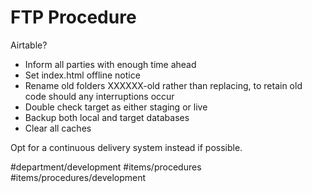 # FTP Procedure
Airtable?

* Inform all parties with enough time ahead
* Set index.html offline notice
* Rename old folders XXXXXX-old rather than replacing, to retain old code should any interruptions occur
* Double check target as either staging or live
* Backup both local and target databases
* Clear all caches

Opt for a continuous delivery system instead if possible.

#department/development
#items/procedures
#items/procedures/development